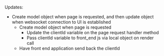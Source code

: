 Updates:
* Create model object when page is requested, and then update object when websocket connection to UI is established
	* Create model object when page is requested
		* Update the clientId variable on the page request handler method
		* Pass clientId variable to front_end js via local object on render call
	* Have front end application send back the clientId